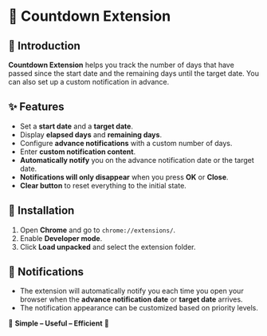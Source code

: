 # 📅 Countdown Extension

## 📌 Introduction

**Countdown Extension** helps you track the number of days that have passed since the start date and the remaining days until the target date. You can also set up a custom notification in advance.

## ✨ Features

- Set a **start date** and a **target date**.
- Display **elapsed days** and **remaining days**.
- Configure **advance notifications** with a custom number of days.
- Enter **custom notification content**.
- **Automatically notify** you on the advance notification date or the target date.
- **Notifications will only disappear** when you press **OK** or **Close**.
- **Clear button** to reset everything to the initial state.

## 🔧 Installation

1. Open **Chrome** and go to `chrome://extensions/`.
2. Enable **Developer mode**.
3. Click **Load unpacked** and select the extension folder.

## 📢 Notifications

- The extension will automatically notify you each time you open your browser when the **advance notification date** or **target date** arrives.
- The notification appearance can be customized based on priority levels.

🚀 **Simple – Useful – Efficient** 🚀
